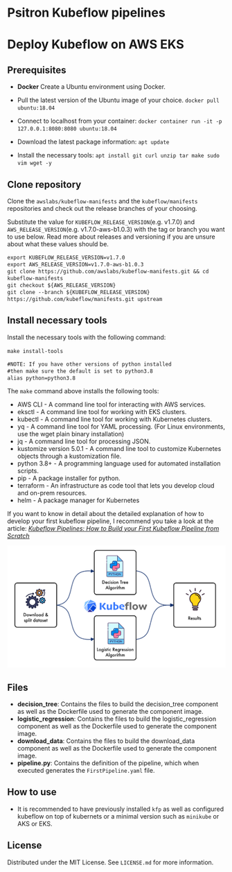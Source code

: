 # Psitron Kubeflow pipelines 

# Deploy Kubeflow on AWS EKS

## Prerequisites
* **Docker**
Create a Ubuntu environment using Docker. 

* Pull the latest version of the Ubuntu image of your choice.
``docker pull ubuntu:18.04``
* Connect to localhost from your container:
``docker container run -it -p 127.0.0.1:8080:8080 ubuntu:18.04``
* Download the latest package information:
``apt update``
* Install the necessary tools:
``apt install git curl unzip tar make sudo vim wget -y``

## Clone repository
Clone the ``awslabs/kubeflow-manifests`` and the ``kubeflow/manifests`` repositories and check out the release branches of your choosing.

Substitute the value for ``KUBEFLOW_RELEASE_VERSION``(e.g. v1.7.0) and ``AWS_RELEASE_VERSION``(e.g. v1.7.0-aws-b1.0.3) with the tag or branch you want to use below. Read more about releases and versioning if you are unsure about what these values should be.

```
export KUBEFLOW_RELEASE_VERSION=v1.7.0
export AWS_RELEASE_VERSION=v1.7.0-aws-b1.0.3
git clone https://github.com/awslabs/kubeflow-manifests.git && cd kubeflow-manifests
git checkout ${AWS_RELEASE_VERSION}
git clone --branch ${KUBEFLOW_RELEASE_VERSION} https://github.com/kubeflow/manifests.git upstream
```
## Install necessary tools 
Install the necessary tools with the following command:

``make install-tools``

```
#NOTE: If you have other versions of python installed 
#then make sure the default is set to python3.8
alias python=python3.8
```

The `make` command above installs the following tools:

* AWS CLI - A command line tool for interacting with AWS services.
* eksctl - A command line tool for working with EKS clusters.
* kubectl - A command line tool for working with Kubernetes clusters.
* yq - A command line tool for YAML processing. (For Linux environments, use the wget plain binary installation)
* jq - A command line tool for processing JSON.
* kustomize version 5.0.1 - A command line tool to customize Kubernetes objects through a kustomization file.
* python 3.8+ - A programming language used for automated installation scripts.
* pip - A package installer for python.
* terraform - An infrastructure as code tool that lets you develop cloud and on-prem resources.
* helm - A package manager for Kubernetes





If you want to know in detail about the detailed explanation of how to develop your first kubeflow pipeline, I recommend you take a look at the article: <a href="Kubeflow Pipelines: How to Build your First Kubeflow Pipeline from Scratch"> *Kubeflow Pipelines: How to Build your First Kubeflow Pipeline from Scratch*</a>

<p align="center">
<img src='img/kubeflow.jpg'>
</p>

<!-- files -->
## Files
* **decision_tree**: Contains the files to build the decision_tree component as well as the Dockerfile used to generate the component image.
* **logistic_regression**: Contains the files to build the logistic_regression component as well as the Dockerfile used to generate the component image.
* **download_data**: Contains the files to build the download_data component as well as the Dockerfile used to generate the component image.
* **pipeline.py**: Contains the definition of the pipeline, which when executed generates the ``FirstPipeline.yaml`` file.


<!-- how-to-use -->
## How to use
* It is recommended to have previously installed ``kfp`` as well as configured kubeflow on top of kubernets or a minimal version such as ``minikube`` or AKS or EKS.

<!-- license -->
## License
Distributed under the MIT License. See ``LICENSE.md`` for more information.

